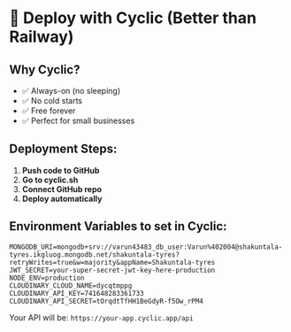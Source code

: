 # 🚀 Deploy with Cyclic (Better than Railway)

## Why Cyclic?
- ✅ Always-on (no sleeping)
- ✅ No cold starts
- ✅ Free forever
- ✅ Perfect for small businesses

## Deployment Steps:

1. **Push code to GitHub**
2. **Go to cyclic.sh**
3. **Connect GitHub repo**
4. **Deploy automatically**

## Environment Variables to set in Cyclic:
```
MONGODB_URI=mongodb+srv://varun43483_db_user:Varun%402004@shakuntala-tyres.ikgluog.mongodb.net/shakuntala-tyres?retryWrites=true&w=majority&appName=Shakuntala-tyres
JWT_SECRET=your-super-secret-jwt-key-here-production
NODE_ENV=production
CLOUDINARY_CLOUD_NAME=dycqtmppg
CLOUDINARY_API_KEY=741648283361733
CLOUDINARY_API_SECRET=tOrqdtTfHH1BeGdyR-f5Ow_rPM4
```

Your API will be: `https://your-app.cyclic.app/api`